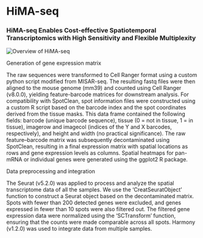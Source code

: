 # HiMA-seq

### HiMA-seq Enables Cost-effective Spatiotemporal Transcriptomics with High Sensitivity and Flexible Multiplexity

![Overview of HiMA-seq](https://github.com/HiMAST/HiMA-seq/blob/main/doc/Overview%20of%20HiMA-seq.jpg)

Generation of gene expression matrix

The raw sequences were transformed to Cell Ranger format using a custom python script modified from MISAR-seq. The resulting fastq files were then aligned to the mouse genome (mm39) and counted using Cell Ranger (v8.0.0), yielding feature-barcode matrices for downstream analysis.
For compatibility with SpotClean, spot information files were constructed using a custom R script based on the barcode index and the spot coordinates derived from the tissue masks. This data frame contained the following fields: barcode (unique barcode sequence), tissue (0 = not in tissue, 1 = in tissue), imagerow and imagecol (indices of the Y and X barcodes, respectively), and height and width (no practical significance). The raw feature–barcode matrix was subsequently decontaminated using SpotClean, resulting in a final expression matrix with spatial locations as rows and gene expression levels as columns. Spatial heatmaps for pan-mRNA or individual genes were generated using the ggplot2 R package.

Data preprocessing and integration

The Seurat (v5.2.0) was applied to process and analyze the spatial transcriptome data of all the samples. We use the ‘CreatSeuratObject’ function to construct a Seurat object based on the decontaminated matrix. Spots with fewer than 200 detected genes were excluded, and genes expressed in fewer than 10 spots were also filtered out. The filtered gene expression data were normalized using the ‘SCTransform’ function, ensuring that the counts were made comparable across all spots. Harmony (v1.2.0) was used to integrate data from multiple samples.
